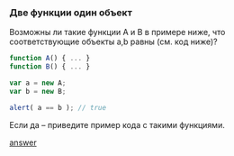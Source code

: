 ### Две функции один объект

Возможны ли такие функции A и B в примере ниже, что соответствующие объекты a,b равны (см. код ниже)?
```js
function A() { ... }
function B() { ... }

var a = new A;
var b = new B;

alert( a == b ); // true
```
Если да – приведите пример кода с такими функциями.

[answer](https://github.com/y4t6/convert/blob/master/2_4_answer.md)
